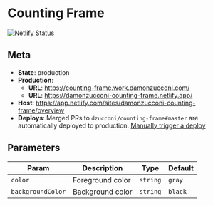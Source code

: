 # Counting Frame

[![Netlify Status](https://api.netlify.com/api/v1/badges/601e171a-fd70-4b31-8f64-def4452bc5cf/deploy-status)](https://app.netlify.com/sites/damonzucconi-counting-frame/deploys)

## Meta

- **State**: production
- **Production**:
  - **URL**: https://counting-frame.work.damonzucconi.com/
  - **URL**: https://damonzucconi-counting-frame.netlify.app/
- **Host**: https://app.netlify.com/sites/damonzucconi-counting-frame/overview
- **Deploys**: Merged PRs to `dzucconi/counting-frame#master` are automatically deployed to production. [Manually trigger a deploy](https://app.netlify.com/sites/damonzucconi-counting-frame/deploys)

## Parameters

| Param             | Description      | Type     | Default |
| ----------------- | ---------------- | -------- | ------- |
| `color`           | Foreground color | `string` | `gray`  |
| `backgroundColor` | Background color | `string` | `black` |
